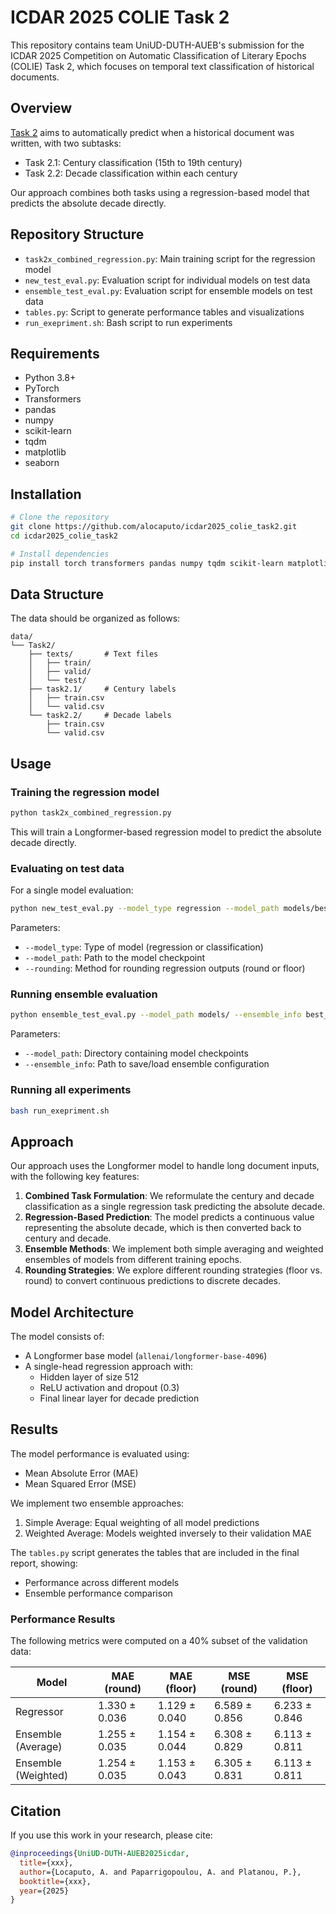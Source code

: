 # ICDAR 2025 COLIE Task 2

This repository contains team UniUD-DUTH-AUEB's submission for the ICDAR 2025 Competition on Automatic Classification of Literary Epochs (COLIE) Task 2, which focuses on temporal text classification of historical documents.

## Overview

[Task 2](https://www.kaggle.com/competitions/icdar-2025-ColiE_Task2/) aims to automatically predict when a historical document was written, with two subtasks:
- Task 2.1: Century classification (15th to 19th century)
- Task 2.2: Decade classification within each century

Our approach combines both tasks using a regression-based model that predicts the absolute decade directly.

## Repository Structure

- `task2x_combined_regression.py`: Main training script for the regression model
- `new_test_eval.py`: Evaluation script for individual models on test data
- `ensemble_test_eval.py`: Evaluation script for ensemble models on test data
- `tables.py`: Script to generate performance tables and visualizations
- `run_exepriment.sh`: Bash script to run experiments

## Requirements

- Python 3.8+
- PyTorch
- Transformers
- pandas
- numpy
- scikit-learn
- tqdm
- matplotlib
- seaborn

## Installation

```bash
# Clone the repository
git clone https://github.com/alocaputo/icdar2025_colie_task2.git
cd icdar2025_colie_task2

# Install dependencies
pip install torch transformers pandas numpy tqdm scikit-learn matplotlib seaborn
```

## Data Structure

The data should be organized as follows:

```
data/
└── Task2/
    ├── texts/       # Text files
    │   ├── train/
    │   ├── valid/
    │   └── test/
    ├── task2.1/     # Century labels
    │   ├── train.csv
    │   └── valid.csv
    └── task2.2/     # Decade labels
        ├── train.csv
        └── valid.csv
```

## Usage

### Training the regression model

```bash
python task2x_combined_regression.py
```

This will train a Longformer-based regression model to predict the absolute decade directly.

### Evaluating on test data

For a single model evaluation:

```bash
python new_test_eval.py --model_type regression --model_path models/best_single_head_regression_model_epoch_4.pt --rounding floor
```

Parameters:
- `--model_type`: Type of model (regression or classification)
- `--model_path`: Path to the model checkpoint
- `--rounding`: Method for rounding regression outputs (round or floor)

### Running ensemble evaluation

```bash
python ensemble_test_eval.py --model_path models/ --ensemble_info best_ensemble_info.pkl
```

Parameters:
- `--model_path`: Directory containing model checkpoints
- `--ensemble_info`: Path to save/load ensemble configuration

### Running all experiments

```bash
bash run_exepriment.sh
```

## Approach

Our approach uses the Longformer model to handle long document inputs, with the following key features:

1. **Combined Task Formulation**: We reformulate the century and decade classification as a single regression task predicting the absolute decade.
2. **Regression-Based Prediction**: The model predicts a continuous value representing the absolute decade, which is then converted back to century and decade.
3. **Ensemble Methods**: We implement both simple averaging and weighted ensembles of models from different training epochs.
4. **Rounding Strategies**: We explore different rounding strategies (floor vs. round) to convert continuous predictions to discrete decades.

## Model Architecture

The model consists of:
- A Longformer base model (`allenai/longformer-base-4096`)
- A single-head regression approach with:
  - Hidden layer of size 512
  - ReLU activation and dropout (0.3)
  - Final linear layer for decade prediction

## Results

The model performance is evaluated using:
- Mean Absolute Error (MAE)
- Mean Squared Error (MSE)

We implement two ensemble approaches:
1. Simple Average: Equal weighting of all model predictions
2. Weighted Average: Models weighted inversely to their validation MAE

The `tables.py` script generates the tables that are included in the final report, showing:
- Performance across different models
- Ensemble performance comparison

### Performance Results

The following metrics were computed on a 40% subset of the validation data:

| Model | MAE (round) | MAE (floor) | MSE (round) | MSE (floor) |
|-------|-------------|-------------|-------------|-------------|
| Regressor | 1.330 ± 0.036 | 1.129 ± 0.040 | 6.589 ± 0.856 | 6.233 ± 0.846 |
| Ensemble (Average) | 1.255 ± 0.035 | 1.154 ± 0.044 | 6.308 ± 0.829 | 6.113 ± 0.811 |
| Ensemble (Weighted) | 1.254 ± 0.035 | 1.153 ± 0.043 | 6.305 ± 0.831 | 6.113 ± 0.811 |

## Citation

If you use this work in your research, please cite:

```bibtex
@inproceedings{UniUD-DUTH-AUEB2025icdar,
  title={xxx},
  author={Locaputo, A. and Paparrigopoulou, A. and Platanou, P.},
  booktitle={xxx},
  year={2025}
}
```
